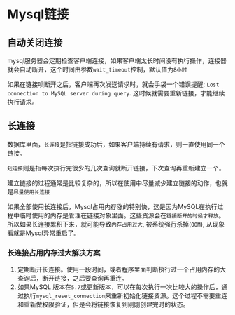# Mysql链接

## 自动关闭连接

mysql服务器会定期检查客户端连接，如果客户端太长时间没有执行操作，连接器就会自动断开，这个时间由参数`wait_timeout`控制，默认值为`8小时`



如果在链接呗断开之后，客户端再次发送请求时，就会手袋一个错误提醒: `Lost connection to MySQL server during query`. 这时候就需要重新链接，才能继续执行请求。

## 长连接

数据库里面，`长连接`是指链接成功后，如果客户端持续有请求，则一直使用同一个链接。

`短连接`则是指每次执行完很少的几次查询就断开链接，下次查询再重新建立一个。

建立链接的过程通常是比较复杂的，所以在使用中尽量减少建立链接的动作，也就是`尽量使用长连接`

如果全部使用长连接后，Mysql占用内存涨的特别快，这是因为MySQL在执行过程中临时使用的内存是管理在链接对象里面。这些资源会在`链接断开的时候才释放`。所以如果长连接累积下来，就可能导致`内存占用过大`, 被系统强行杀掉(`OOM`), 从现象看就是Mysql异常重启了。



### 长连接占用内存过大解决方案

1. 定期断开长连接。使用一段时间，或者程序里面判断执行过一个占用内存的大查询后，断开链接，之后要查询再重连。
2. 如果MySQL 版本在`5.7`或更新版本，可以在每次执行一次比较大的操作后，通过执行`mysql_reset_connection`来重新初始化链接资源。这个过程不需要重连和重新做权限验证，但是会将链接恢复到刚刚创建完时的状态。
